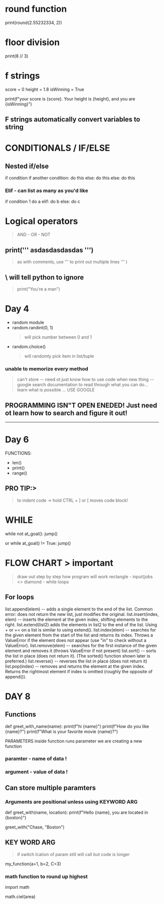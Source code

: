 # round function
print(round(2.55232334, 2))

# floor division
print(8 // 3)

# f strings
score = 0
height = 1.8
isWinning = True

print(f"your score is {score}. Your height is {height}, and you are {isWinning}")

## F strings automatically convert variables to string

# CONDITIONALS / IF/ELSE

## Nested if/else
if condition
    if another condition:
        do this
    else:
        do this
else:
    do this

### Elif - can list as many as you'd like
if condition 1
    do a
elif:
    do b
else: 
    do c

# Logical operators
> AND - OR - NOT


## print(''' asdasdasdasdas ''')
> as with comments, use ''' to print out multiple lines ''' )

## \ will tell python to ignore
> print("You\'re a man")

# Day 4
* random module
* random.randint(0, 1)
  > will pick number between 0 and 1
* random.choice() 
  > will randomly pick item in list/tuple

### unable to memorize every method
> can't store -- need ot just know how to use code
> when new thing -- google search documentation to read through what you can do...
> learn what is possible ... USE GOOGLE

## PROGRAMMING ISN"T OPEN ENEDED! Just need ot learn how to search and figure it out!

*********************

# Day 6
FUNCTIONS:

* len()
* print()
* range()

## PRO TIP:>
> to indent code -> hold CTRL + ] or [
> moves code block!


# WHILE

while not at_goal():
    jump()

or while at_goal() != True:
    jump()



# FLOW CHART > important
> draw out step by step how program will work
> rectangle - input(jobs
> <> diamond - while loops

## For loops 
list.append(elem) -- adds a single element to the end of the list. Common error: does not return the new list, just modifies the original.
list.insert(index, elem) -- inserts the element at the given index, shifting elements to the right.
list.extend(list2) adds the elements in list2 to the end of the list. Using + or += on a list is similar to using extend().
list.index(elem) -- searches for the given element from the start of the list and returns its index. Throws a ValueError if the element does not appear (use "in" to check without a ValueError).
list.remove(elem) -- searches for the first instance of the given element and removes it (throws ValueError if not present)
list.sort() -- sorts the list in place (does not return it). (The sorted() function shown later is preferred.)
list.reverse() -- reverses the list in place (does not return it)
list.pop(index) -- removes and returns the element at the given index. Returns the rightmost element if index is omitted (roughly the opposite of append()).

# DAY 8
## Functions
def greet_with_name(name):
  print(f"hi {name}")
  print(f"How do you like {name}?")
  print(f"What is your favorite movie {name}?")

PARAMETERS inside function runs
parameter we are creating a new function

### paramter - name of data !
### argument - value of data !

## Can store multiple paramters
### Arguments are positional unless using KEYWORD ARG
def greet_with(name, location):
    print(f"Hello {name}, you are located in {boston}")

greet_with("Chase, "Boston")

## KEY WORD ARG 
> if switch lcation of param still will call but code is longer

my_function(a=1, b=2, C=3)

### math function to round up highest
import math

math.ciel(area)